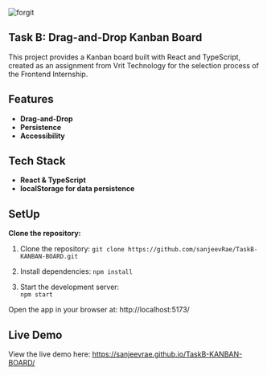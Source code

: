 ![forgit](https://github.com/sanjeevRae/TaskB-KANBAN-BOARD/blob/master/public/s1.png)
## Task B: Drag-and-Drop Kanban Board
This project provides a Kanban board built with React and TypeScript, created as an assignment from Vrit Technology for the selection process of the Frontend Internship.

## Features
- **Drag-and-Drop**
- **Persistence**
- **Accessibility**

## Tech Stack

- **React & TypeScript**
- **localStorage for data persistence**

## SetUp

**Clone the repository:**

1. Clone the repository: 
`git clone https://github.com/sanjeevRae/TaskB-KANBAN-BOARD.git`

2. Install dependencies:
    `npm install`
3. Start the development server:  
   `npm start`
   
Open the app in your browser at:
http://localhost:5173/

## Live Demo
View the live demo here:
https://sanjeevrae.github.io/TaskB-KANBAN-BOARD/
